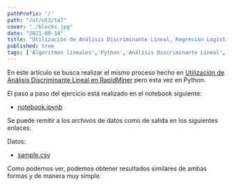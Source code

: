 ```yaml
---
pathPrefix: '/'
path: "/ut/ut3/ta7"
cover: "./blocks.jpg"
date: "2021-09-14"
title: "Utilización de Análisis Discriminante Lineal, Regresion Logistica en Python"
published: true
tags: ['Algoritmos lineales','Python','Análisis Discriminante Lineal', 'Regresion Logistica','Matplotlib','Pandas','Scikit-learn']
---
```


En este artículo se busca realizar el mismo proceso hecho en [Utilización de Análisis Discriminante Lineal en RapidMiner](/ut/ut3/ta6) pero esta vez en Python.

El paso a paso del ejercicio está realizado en el notebook siguiente:

- [notebook.ipynb](https://github.com/JuanFKurucz/ia-portfolio/blob/main/content/posts/ut/ut3/ta/ta7/notebook.ipynb)

Se puede remitir a los archivos de datos como de salida en los siguientes enlaces:

Datos:
- [sample.csv](https://github.com/JuanFKurucz/ia-portfolio/blob/main/content/posts/ut/ut3/ta/ta7/sample.csv)


Como podemos ver, podemos obtener resultados similares de ambas formas y de manera muy simple.